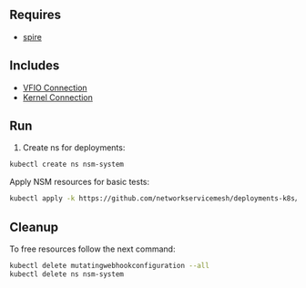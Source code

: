 ## Requires

- [spire](../spire)

## Includes

- [VFIO Connection](../use-cases/Vfio2Noop)
- [Kernel Connection](../use-cases/SriovKernel2Noop)

## Run

1. Create ns for deployments:
```bash
kubectl create ns nsm-system
```

Apply NSM resources for basic tests:
```bash
kubectl apply -k https://github.com/networkservicemesh/deployments-k8s/examples/sriov?ref=64031677d987fa0c7472b7fb36b6388653630e5d
```

## Cleanup

To free resources follow the next command:
```bash
kubectl delete mutatingwebhookconfiguration --all
kubectl delete ns nsm-system
```
